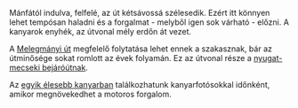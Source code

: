 Mánfától indulva, felfelé, az út kétsávossá szélesedik. Ezért itt könnyen lehet tempósan haladni és a forgalmat - melyből igen sok várható - előzni. A kanyarok enyhék, az útvonal mély erdőn át vezet.

A [Melegmányi út](#Melegmanyi) megfelelő folytatása lehet ennek a szakasznak, bár az útminősége sokat romlott az évek folyamán. Ez az útvonal része a [nyugat-mecseki bejáróútnak](#NyugatMecsek).

Az [egyik élesebb kanyarban](#geo:Kanyarfot%C3%B3s%20Pont@46.146485,18.244447/?b=Ide%20id%C5%91nk%C3%A9nt%20kitelep%C3%BCl%20egy%20kanyarfot%C3%B3s%20t%C3%A1rsas%C3%A1g,%20akik%20k%C3%A9pet%20k%C3%A9sz%C3%ADthetnek%20a%20kanyarg%C3%A1sodr%C3%B3l.%20%C3%89rdemes%20megn%C3%A9zni%20az%20adott%20napi%20esem%C3%A9nyeket%20az%20%5Baut%C3%B3s%20napt%C3%A1rban%5D%28https://sp3eder.github.io/autosesemenyek/%29,%20hogy%20k%C3%B6nnyen%20megtal%C3%A1ld%20a%20fot%C3%B3st.) találkozhatunk kanyarfotósokkal időnként, amikor megnövekedhet a motoros forgalom.
